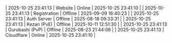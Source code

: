 | 2025-10-25 23:41:13 | Website | Online | 2025-10-25 23:41:10 |
| 2025-10-25 23:41:13 | Registration | Offline | 2025-09-09 16:40:23 |
| 2025-10-25 23:41:13 | Auth Server | Offline | 2025-08-18 09:33:31 |
| 2025-10-25 23:41:13 | Kezan (PvE) | Offline | 2025-10-11 12:51:30 |
| 2025-10-25 23:41:13 | Gurubashi (PvP) | Offline | 2025-08-23 21:44:06 |
| 2025-10-25 23:41:13 | Cloudflare | Online | 2025-10-25 23:41:10 |
